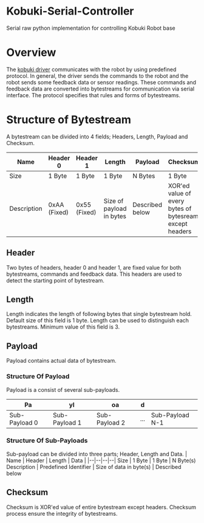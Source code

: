 # Kobuki-Serial-Controller
Serial raw python implementation for controlling Kobuki Robot base




# Overview

The  [kobuki driver](http://yujinrobot.github.io/kobuki/classkobuki_1_1Kobuki.html)  communicates with the robot by using predefined protocol. In general, the driver sends the commands to the robot and the robot sends some feedback data or sensor readings. These commands and feedback data are converted into bytestreams for communication via serial interface. The protocol specifies that rules and forms of bytestreams.

# Structure of Bytestream

A bytestream can be divided into 4 fields; Headers, Length, Payload and Checksum.

Name | Header 0 | Header 1 | Length | Payload | Checksum
|--|--|--|--|--|--|
Size | 1 Byte | 1 Byte | 1 Byte | N Bytes | 1 Byte
Description | 0xAA (Fixed) | 0x55 (Fixed) | Size of payload in bytes | Described below | XOR'ed value of every bytes of bytesream except headers

## Header

Two bytes of headers, header 0 and header 1, are fixed value for both bytestreams, commands and feedback data. This headers are used to detect the starting point of bytestream.

  

## Length

Length indicates the length of following bytes that single bytestream hold. Default size of this field is 1 byte. Length can be used to distinguish each bytestreams. Minimum value of this field is 3.

  

## Payload

Payload contains actual data of bytestream.

  

### Structure Of Payload

Payload is a consist of several sub-payloads.

 | Pa | yl | oa | d | | 
|--|--|--|--|--|
Sub-Payload 0 | Sub-Payload 1 | Sub-Payload 2 | ... | Sub-Payload N-1

  

### Structure Of Sub-Payloads

Sub-payload can be divided into three parts; Header, Length and Data.
| Name | Header | Length | Data | 
|--|--|--|--|
Size | 1 Byte | 1 Byte | N Byte(s)
Description | Predefined Identifier | Size of data in byte(s) | Described below

  

## Checksum

Checksum is XOR'ed value of entire bytestream except headers. Checksum process ensure the integrity of bytestreams.
